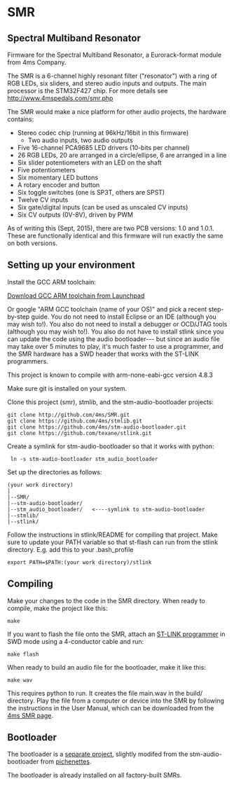 # SMR
## Spectral Multiband Resonator

Firmware for the Spectral Multiband Resonator, a Eurorack-format module from 4ms Company.

The SMR is a 6-channel highly resonant filter ("resonator") with a ring of RGB LEDs, six sliders, and stereo audio inputs and outputs. The main processor is the STM32F427 chip. For more details see http://www.4mspedals.com/smr.php

The SMR would make a nice platform for other audio projects, the hardware contains:

*	Stereo codec chip (running at 96kHz/16bit in this firmware)
	*	Two audio inputs, two audio outputs
*	Five 16-channel PCA9685 LED drivers (10-bits per channel)  
*	26 RGB LEDs, 20 are arranged in a circle/ellipse, 6 are arranged in a line  
*	Six slider potentiometers with an LED on the shaft  
*	Five potentiometers  
*	Six momentary LED buttons  
*	A rotary encoder and button  
*	Six toggle switches (one is SP3T, others are SPST)  
*	Twelve CV inputs
*	Six gate/digital inputs (can be used as unscaled CV inputs)
*	Six CV outputs (0V-8V), driven by PWM  
  
As of writing this (Sept, 2015), there are two PCB versions: 1.0 and 1.0.1. These are functionally identical and this firmware will run exactly the same on both versions.

## Setting up your environment

Install the GCC ARM toolchain:

[Download GCC ARM toolchain from Launchpad](https://launchpad.net/gcc-arm-embedded/+download)

Or google "ARM GCC toolchain (name of your OS)" and pick a recent step-by-step guide. You do not need to install Eclipse or an IDE (although you may wish to!). You also do not need to install a debugger or OCD/JTAG tools (although you may wish to!). You also do not have to install stlink since you can update the code using the audio bootloader--- but since an audio file may take over 5 minutes to play, it's much faster to use a programmer, and the SMR hardware has a SWD header that works with the ST-LINK programmers.

This project is known to compile with arm-none-eabi-gcc version 4.8.3

Make sure git is installed on your system.

Clone this project (smr), stmlib, and the stm-audio-bootloader projects:

	git clone http://github.com/4ms/SMR.git  
	git clone https://github.com/4ms/stmlib.git
	git clone https://github.com/4ms/stm-audio-bootloader.git
	git clone https://github.com/texane/stlink.git

Create a symlink for stm-audio-bootloader so that it works with python:

     ln -s stm-audio-bootloader stm_audio_bootloader

Set up the directories as follows:

	(your work directory)  
	|  
	|--SMR/  
	|--stm-audio-bootloader/  
	|--stm_audio_bootloader/   <----symlink to stm-audio-bootloader
	|--stmlib/  
	|--stlink/

Follow the instructions in stlink/README for compiling that project. Make sure to update your PATH variable so that st-flash can run from the stlink directory. E.g. add this to your .bash_profile 

	export PATH=$PATH:(your work directory)/stlink

## Compiling
Make your changes to the code in the SMR directory. When ready to compile, make the project like this:

	make

If you want to flash the file onto the SMR, attach an [ST-LINK programmer](http://www.st.com/web/catalog/tools/FM116/SC959/SS1532/PF252419) in SWD mode using a 4-conductor cable and run:

	make flash

When ready to build an audio file for the bootloader, make it like this:

	make wav

This requires python to run. It creates the file main.wav in the build/ directory. Play the file from a computer or device into the SMR by following the instructions in the User Manual, which can be downloaded from the [4ms SMR page](http://4mscompany.com/smr.php). 


## Bootloader
The bootloader is a [separate project](https://github.com/4ms/stm-audio-bootloader), slightly modifed from the stm-audio-bootloader from [pichenettes](https://github.com/pichenettes/eurorack). 

The bootloader is already installed on all factory-built SMRs.


